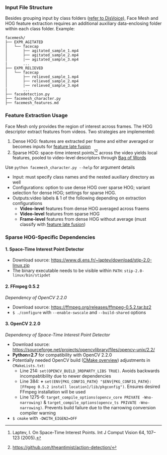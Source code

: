 ### Input File Structure
Besides grouping input by class folders ([refer to DisVoice](../disvoice/disvoice_features.md)), Face Mesh and HOG feature extraction requires an additional auxiliary data-enclosing folder within each class folder. Example:
```
facemesh/
├── EXPR_AGITATED
│   └── facecap
│       ├── agitated_sample_1.mp4
│       ├── agitated_sample_2.mp4
│       |── agitated_sample_3.mp4
|       ...
├── EXPR_RELIEVED
│   └── facecap
│       ├── relieved_sample_1.mp4
│       ├── relieved_sample_2.mp4
│       |── relieved_sample_3.mp4
|       ...
├── facedetection.py
├── facemesh_character.py
├── facemesh_features.md
```

### Feature Extraction Usage
Face Mesh only provides the region of interest across frames. The HOG descriptor extract features from videos. Two strategies are implemented:
1. Dense HOG: features are extracted per frame and either averaged or becomes inputs for [feature late fusion](../fusion_strategies.md#feature-late-fusion)
2. Sparse HOG: space-time interest points[^1][^2] across the video yields local features, pooled to video-level descriptors through [Bag of Words](https://scikit-learn.org/stable/auto_examples/text/plot_document_clustering.html)

Use `python facemesh_character.py --help` for argument details
- Input: must specify class names and the nested auxiliary directory as well
- Configurations: option to use dense HOG over sparse HOG; variant selection for dense HOG; settings for sparse HOG.
- Outputs:video labels & 1 of the following depending on extraction configurations
    - **Video-level** features from dense HOG averaged across fraems
    - **Video-level** features from sparse HOG
    - **Frame-level** features from dense HOG without average (must classify with [feature late fusion](../fusion_strategies.md#feature-late-fusion))

[^1]:Laptev, I. On Space-Time Interest Points. Int J Comput Vision 64, 107–123 (2005).
[^2]:https://github.com/theantimist/action-detection/

### Sparse HOG-Specific Dependencies
#### 1. Space-Time Interest Point Detector 
- Download source: https://www.di.ens.fr/~laptev/download/stip-2.0-linux.zip
- The binary executable needs to be visible within `PATH`: `stip-2.0-linux/bin/stipdet`
#### 2. FFmpeg 0.5.2
*Dependency of OpenCV 2.2.0*
- Download source: https://ffmpeg.org/releases/ffmpeg-0.5.2.tar.bz2
- `$ ./configure` with `--enable-swscale` and `--build-shared` options
#### 3. OpenCV 2.2.0
*Dependency of Space-Time Interest Point Detector*
- Download source: https://sourceforge.net/projects/opencvlibrary/files/opencv-unix/2.2/
- **Python=2.7** for compatibility with OpenCV 2.2.0
- Potentially needed OpenCV build ([CMake overview](https://internalpointers.com/post/modern-cmake-beginner-introduction)) adjustments in `CMakeLists.txt`:
    - Line 214: `set(OPENCV_BUILD_3RDPARTY_LIBS TRUE)`. Avoids backwards incompabtibility due to newer dependencies
    - Line 384: **+** `set(ENV{PKG_CONFIG_PATH} "$ENV{PKG_CONFIG_PATH}:[FFmpeg 0.5.2 install location]/lib/pkgconfig")`. Ensures desired FFmpeg installation will be used
    - Line 1275-6: `target_compile_options(opencv_core PRIVATE -Wno-narrowing)` &
    `target_compile_options(opencv_ts PRIVATE -Wno-narrowing)`. Prevents build failure due to the narrowing conversion compiler warning
- `$ cmake` with `-DWITH_EIGEN2=OFF`